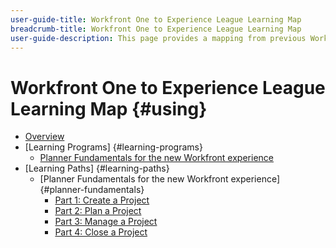 ```yaml
---
user-guide-title: Workfront One to Experience League Learning Map
breadcrumb-title: Workfront One to Experience League Learning Map
user-guide-description: This page provides a mapping from previous Workfront One courses to newly designed Experience League courses
---
```


# Workfront One to Experience League Learning Map {#using}

+ [Overview](overview.md)
+ [Learning Programs] {#learning-programs}
  + [Planner Fundamentals for the new Workfront experience](learning-programs/planner-fundamentals.md)
+ [Learning Paths] {#learning-paths}
  + [Planner Fundamentals for the new Workfront experience] {#planner-fundamentals}
    + [Part 1: Create a Project](learning-paths/planner-fundamentals/planner-fundamentals-part-one-two.md)
    + [Part 2: Plan a Project](learning-paths/planner-fundamentals/planner-fundamentals-part-one-two.md)
    + [Part 3: Manage a Project](learning-paths/planner-fundamentals/planner-fundamentals-part-three-four.md)
    + [Part 4: Close a Project](learning-paths/planner-fundamentals/planner-fundamentals-part-three-four.md)
